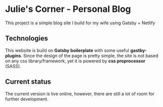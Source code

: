 # Julie's Corner - Personal Blog
This project is a simple blog site I build for my wife using Gatsby + Netlify
## Technologies
This website is build on **Gatsby boilerplate** with some useful **gastby-plugins**. Since the design of the page is pretty simple, the site is not based on any css library/framework, yet it is powered by **css preprocessor** (SASS).  
## Current status
The current version is live online, however, there are still a lot of room for further development.
